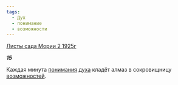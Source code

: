 ```yaml
---
tags:
  - Дух
  - понимание
  - возможности
---
```

[Листы сада Мории 2 1925г](https://127.0.0.1:4002/agni/1925)

___15___

Каждая минута [понимания](../../../tags/#понимание) [духа](../../../tags/#Дух) кладёт алмаз в сокровищницу [возможностей](../../../tags/#возможности).   

